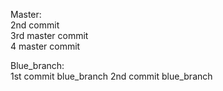 Master:\
2nd commit \
3rd master commit \
4 master commit

Blue_branch:\
1st commit blue_branch
2nd commit blue_branch
